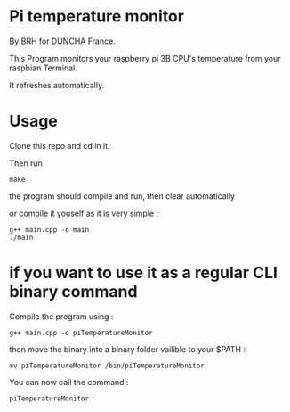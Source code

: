 # Pi temperature monitor

By BRH for DUNCHA France.

This Program monitors your raspberry pi 3B CPU's temperature from your raspbian Terminal.

It refreshes automatically.

# Usage

Clone this repo and cd in it.

Then run 
```
make
```

the program should compile and run, then clear automatically

or compile it youself as it is very simple :

```
g++ main.cpp -o main
./main
```

# if you want to use it as a regular CLI binary command

Compile the program using :

```
g++ main.cpp -o piTemperatureMonitor
```

then move the binary into a binary folder vailible to your $PATH :

```
mv piTemperatureMonitor /bin/piTemperatureMonitor
```

You can now call the command :

```
piTemperatureMonitor
```
